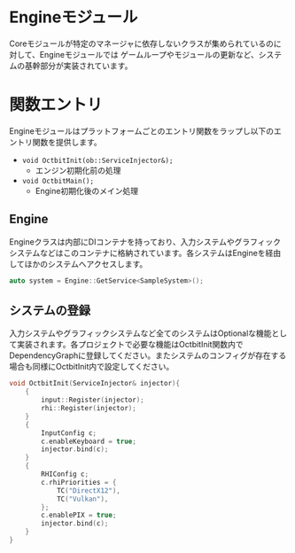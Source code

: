 Engineモジュール
================
Coreモジュールが特定のマネージャに依存しないクラスが集められているのに対して、Engineモジュールでは
ゲームループやモジュールの更新など、システムの基幹部分が実装されています。 

# 関数エントリ
Engineモジュールはプラットフォームごとのエントリ関数をラップし以下のエントリ関数を提供します。
* ```void OctbitInit(ob::ServiceInjector&);```
  * エンジン初期化前の処理
* ```void OctbitMain();```
  * Engine初期化後のメイン処理

## Engine
Engineクラスは内部にDIコンテナを持っており、入力システムやグラフィックシステムなどはこのコンテナに格納されています。各システムはEngineを経由してほかのシステムへアクセスします。
```c++
auto system = Engine::GetService<SampleSystem>();
```
## システムの登録
入力システムやグラフィックシステムなど全てのシステムはOptionalな機能として実装されます。各プロジェクトで必要な機能はOctbitInit関数内でDependencyGraphに登録してください。またシステムのコンフィグが存在する場合も同様にOctbitInit内で設定してください。
```c++
void OctbitInit(ServiceInjector& injector){
	{
		input::Register(injector);
		rhi::Register(injector);
	}
	{
		InputConfig c;
		c.enableKeyboard = true;
		injector.bind(c);
	}
	{
		RHIConfig c;
		c.rhiPriorities = {
			TC("DirectX12"),
			TC("Vulkan"),
		};
		c.enablePIX = true;
		injector.bind(c);
	}
}
```
